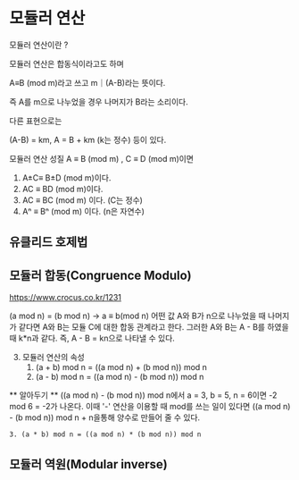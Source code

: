 # 모듈러 연산

모듈러 연산이란 ?

모듈러 연산은 합동식이라고도 하며

A≡B (mod m)라고 쓰고
m｜(A-B)라는 뜻이다.

즉 A를 m으로 나누었을 경우 나머지가 B라는 소리이다.

다른 표현으로는

(A-B) = km, A = B + km (k는 정수) 등이 있다.

모듈러 연산 성질
A ≡ B (mod m) , C ≡ D (mod m)이면

1. A±C≡ B±D (mod m)이다.
2.  AC ≡ BD (mod m)이다.
3. AC ≡ BC (mod m) 이다. (C는 정수)
4. Aⁿ ≡ Bⁿ (mod m) 이다. (n은 자연수)



## 유클리드 호제법


## 모듈러 합동(Congruence Modulo)
https://www.crocus.co.kr/1231

(a mod n) = (b mod n)  -> a ≡ b(mod n)
어떤 값 A와 B가 n으로 나누었을 때 나머지가 같다면 A와 B는 모듈 C에 대한 합동 관계라고 한다.
그러한 A와 B는 A - B를 하였을 때 k*n과 같다.
즉, A - B = kn으로 나타낼 수 있다.

3. 모듈러 연산의 속성
    1. (a + b) mod n = ((a mod n) + (b mod n)) mod n
    2. (a - b) mod n = ((a mod n) - (b mod n)) mod n

** 알아두기 **
((a mod n) - (b mod n)) mod n에서 a = 3, b = 5, n = 6이면 -2 mod 6 = -2가 나온다.
이때 '-' 연산을 이용할 때 mod를 쓰는 일이 있다면 ((a mod n) - (b mod n)) mod n + n을통해 양수로 만들어 줄 수 있다.

    3. (a * b) mod n = ((a mod n) * (b mod n)) mod n

## 모듈러 역원(Modular inverse)